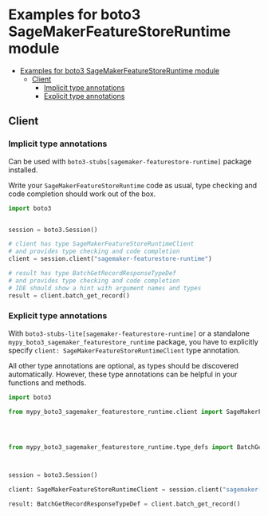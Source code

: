 <a id="examples-for-boto3-sagemakerfeaturestoreruntime-module"></a>

# Examples for boto3 SageMakerFeatureStoreRuntime module

- [Examples for boto3 SageMakerFeatureStoreRuntime module](#examples-for-boto3-sagemakerfeaturestoreruntime-module)
  - [Client](#client)
    - [Implicit type annotations](#implicit-type-annotations)
    - [Explicit type annotations](#explicit-type-annotations)

<a id="client"></a>

## Client

<a id="implicit-type-annotations"></a>

### Implicit type annotations

Can be used with `boto3-stubs[sagemaker-featurestore-runtime]` package
installed.

Write your `SageMakerFeatureStoreRuntime` code as usual, type checking and code
completion should work out of the box.

```python
import boto3


session = boto3.Session()

# client has type SageMakerFeatureStoreRuntimeClient
# and provides type checking and code completion
client = session.client("sagemaker-featurestore-runtime")

# result has type BatchGetRecordResponseTypeDef
# and provides type checking and code completion
# IDE should show a hint with argument names and types
result = client.batch_get_record()
```

<a id="explicit-type-annotations"></a>

### Explicit type annotations

With `boto3-stubs-lite[sagemaker-featurestore-runtime]` or a standalone
`mypy_boto3_sagemaker_featurestore_runtime` package, you have to explicitly
specify `client: SageMakerFeatureStoreRuntimeClient` type annotation.

All other type annotations are optional, as types should be discovered
automatically. However, these type annotations can be helpful in your functions
and methods.

```python
import boto3

from mypy_boto3_sagemaker_featurestore_runtime.client import SageMakerFeatureStoreRuntimeClient




from mypy_boto3_sagemaker_featurestore_runtime.type_defs import BatchGetRecordResponseTypeDef



session = boto3.Session()

client: SageMakerFeatureStoreRuntimeClient = session.client("sagemaker-featurestore-runtime")

result: BatchGetRecordResponseTypeDef = client.batch_get_record()
```
